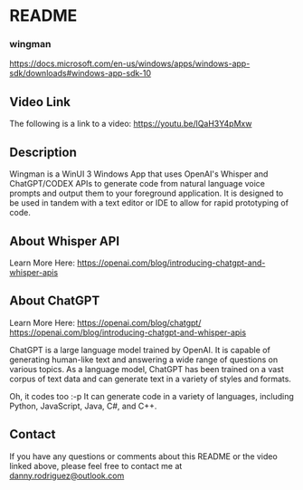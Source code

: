 # README
### wingman

https://docs.microsoft.com/en-us/windows/apps/windows-app-sdk/downloads#windows-app-sdk-10

## Video Link

The following is a link to a video: https://youtu.be/lQaH3Y4pMxw

## Description

Wingman is a WinUI 3 Windows App that uses OpenAI's Whisper and ChatGPT/CODEX APIs to generate code from natural language voice prompts and output them to your foreground application. It is designed to be used in tandem with a text editor or IDE to allow for rapid prototyping of code.





## About Whisper API

Learn More Here:  https://openai.com/blog/introducing-chatgpt-and-whisper-apis


## About ChatGPT

Learn More Here:  https://openai.com/blog/chatgpt/
				  https://openai.com/blog/introducing-chatgpt-and-whisper-apis

ChatGPT is a large language model trained by OpenAI. It is capable of generating human-like text and answering a wide range of questions on various topics. As a language model, ChatGPT has been trained on a vast corpus of text data and can generate text in a variety of styles and formats.

Oh, it codes too :-p   It can generate code in a variety of languages, including Python, JavaScript, Java, C#, and C++.

## Contact

If you have any questions or comments about this README or the video linked above, please feel free to contact me at danny.rodriguez@outlook.com
